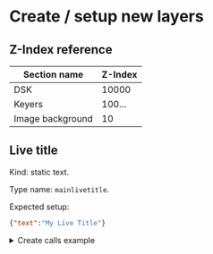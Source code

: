 # Create / setup new layers

## Z-Index reference

| Section name     | Z-Index |
| ---------------- | ------- |
| DSK              | 10000   |
| Keyers           | 100...  |
| Image background | 10      |

## Live title

Kind: static text.

Type name: `mainlivetitle`.

Expected setup:

```json
{"text":"My Live Title"}
```

<details>
<summary>Create calls example</summary>

```bash
# Create item
curl -X POST "http://localhost:8080/v1/weblivegraphics/layers/keyer/item?keyerLabel=toptitle&itemLabel=TopLiveTitle&typeName=mainlivetitle&active=true"

# Put setup for created item
curl -d '{"text":"My Live Title"}' -X PUT -H "Content-Type: application/json" "http://localhost:8080/v1/
weblivegraphics/layers/keyer/item/setup?keyerLabel=toptitle&itemLabel=TopLiveTitle"
```

</details>
